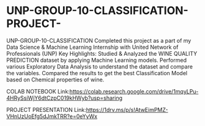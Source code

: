 # UNP-GROUP-10-CLASSIFICATION-PROJECT-
UNP-GROUP-10-CLASSIFICATION Completed this project as a part of my Data Science & Machine Learning Internship with United Network of Professionals (UNP) Key Highlights: Studied & Analyzed the WINE QUALITY PREDICTION dataset by applying Machine Learning models. Performed various Exploratory Data Analysis to understand the dataset and compare the variables. Compared the results to get the best Classification Model based on Chemical properties of wine.

COLAB NOTEBOOK Link:https://colab.research.google.com/drive/1mqyLPu-4HRySsiWjY6dtCzpC019kHWyb?usp=sharing

PROJECT PRESENTATION Link:https://1drv.ms/p/s!AtwEimPMZ-VHnUzUoEfg5dJmkTRR?e=0eYyWx
